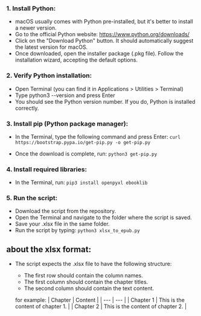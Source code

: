 ### 1. Install Python:

- macOS usually comes with Python pre-installed, but it's better to install a newer version.
- Go to the official Python website: https://www.python.org/downloads/
- Click on the "Download Python" button. It should automatically suggest the latest version for macOS.
- Once downloaded, open the installer package (.pkg file).
Follow the installation wizard, accepting the default options.


### 2. Verify Python installation:

- Open Terminal (you can find it in Applications > Utilities > Terminal)
- Type python3 --version and press Enter
- You should see the Python version number. If you do, Python is installed correctly.


### 3. Install pip (Python package manager):

- In the Terminal, type the following command and press Enter:
```curl https://bootstrap.pypa.io/get-pip.py -o get-pip.py```

- Once the download is complete, run:
```python3 get-pip.py```



### 4. Install required libraries:

- In the Terminal, run:
```pip3 install openpyxl ebooklib```

### 5. Run the script:

- Download the script from the repository.
- Open the Terminal and navigate to the folder where the script is saved.
- Save your .xlsx file in the same folder.
- Run the script by typing:
```python3 xlsx_to_epub.py```


## about the xlsx format:
- The script expects the .xlsx file to have the following structure:
  - The first row should contain the column names.
  - The first column should contain the chapter titles.
  - The second column should contain the text content.


   for example:
  | Chapter | Content |
  | --- | --- |
  | Chapter 1 | This is the content of chapter 1. |
  | Chapter 2 | This is the content of chapter 2. |